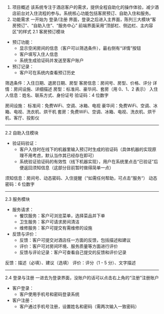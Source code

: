 1. 项目概述
该系统专注于酒店客户的需求，提供全程自助化的操作体验，减少酒店前台对入住流程的参与。系统核心功能包括客房预订、自助入住和服务。
2. 功能需求
一开始为 登录/注册 界面，登录之后进入主界面，陈列三大模块“客房预订”、“自助入住”、“服务中心”
前端界面采用“顶部栏、侧边栏、主内容区”的样式
2.1 客房预订模块
- 预订功能：
  - 显示空闲房间的信息（客户可以筛选条件），最右侧有“详情”按钮
  - 客户填写入住人信息
  - 系统生成验证码并发送至客户账户
- 预订记录：
  - 客户可在系统内查看预订历史

筛选条件：入住日期、退房日期、房型
客房信息：房间号、房型、价格、评分
详情：房间设施、详细描述
房型：标准间、豪华间、套房（用 0、1、2 表示）
入住人信息：姓名、联系方式、身份证号
验证码：4 位数字

房间设施：
标准间：免费WiFi、空调、冰箱、电视
豪华间：免费WiFi、空调、冰箱、电视、洗衣机、烘干机
套房：免费WiFi、空调、冰箱、电视、洗衣机、烘干机、客厅、投影仪

---
2.2 自助入住模块
- 验证码验证：
  - 客户入住时在线下的机器里输入预订时生成的验证码（具体机器的实现原理不用考虑，默认当作其已经存在即可）
  - 系统验证验证码的有效性（线下机器实现），用户在系统里点击“已验证”后便返回须知信息（这部分目前暂时做得简单一点）

须知信息：房间号、动态密码、入住提醒（“如需任何帮助，可点击”服务“）
动态密码：6 位数字

---
2.3 服务模块
- 服务请求：
  - 餐饮服务：客户可浏览菜单，选择菜品并下单
  - 卫生服务：客户可请求房间清洁
  - 维修服务：客户可提交有需维修的设施
- 反馈与评价：
  - 反馈：客户可提交对酒店任一方面的反馈，包括描述和建议
  - 评价：客户可对房间环境、服务质量等方面进行评价
  - 反馈与评论记录：客户可查看自己提交的反馈和评价记录

反馈：描述（必填）、建议（选填）
评价：评分（1 - 5 分）、文字描述

---
2.4 登录与注册
一进去为登录界面，没账户的话可以点击右上角的“注册”注册账户
- 客户登录：
  - 客户使用手机号和密码登录系统
- 客户注册：
  - 客户通过手机号注册，设置姓名和密码（需两次输入一致密码）